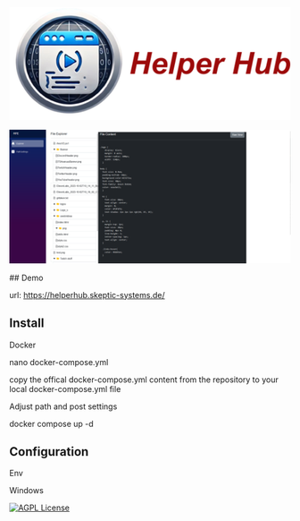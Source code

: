 
<p align="center">
  <img src="https://github.com/J4ron/HelperHub/blob/master/assets/logo.png" width="550"/>
</p>
<p align="center">
  <img src="https://github.com/J4ron/HelperHub/blob/master/assets/demo.png">
</p>
## Demo

url: https://helperhub.skeptic-systems.de/


## Install

Docker



nano docker-compose.yml

copy the offical docker-compose.yml content from the repository to your local docker-compose.yml file

Adjust path and post settings

docker compose up -d

## Configuration

Env


Windows

[![AGPL License](https://img.shields.io/badge/license-AGPL-blue.svg)](http://www.gnu.org/licenses/agpl-3.0)
